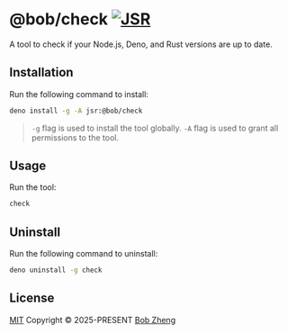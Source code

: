 # @bob/check [![JSR](https://jsr.io/badges/@bob/check)](https://jsr.io/@bob/check)

A tool to check if your Node.js, Deno, and Rust versions are up to date.

## Installation

Run the following command to install:

```bash
deno install -g -A jsr:@bob/check
```

> `-g` flag is used to install the tool globally.
> `-A` flag is used to grant all permissions to the tool.

## Usage

Run the tool:

```bash
check
```

## Uninstall

Run the following command to uninstall:

```bash
deno uninstall -g check
```

## License

[MIT](./LICENSE) Copyright © 2025-PRESENT [Bob Zheng](https://github.com/bobz25)
